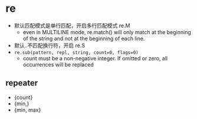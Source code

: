 # re

- 默认匹配模式是单行匹配，开启多行匹配模式 re.M
    - even in MULTILINE mode, re.match() will only match at the beginning of the string and not at the beginning of each line.
- 默认`.`不匹配换行符，开启 re.S
- `re.sub(pattern, repl, string, count=0, flags=0)`
    - count must be a non-negative integer. If omitted or zero, all occurrences will be replaced

## repeater

- {count}
- {min,}
- {min, max}